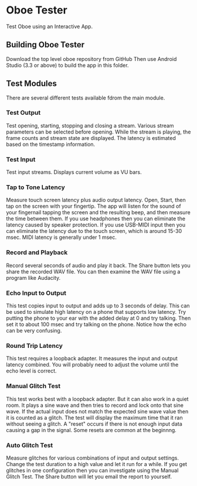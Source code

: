 # Oboe Tester

Test Oboe using an Interactive App.

## Building Oboe Tester
Download the top level oboe repository from GitHub
Then use Android Studio (3.3 or above) to build the app in this folder.

## Test Modules

There are several different tests available fdrom the main module.

### Test Output

Test opening, starting, stopping and closing a stream.
Various stream parameters can be selected before opening.
While the stream is playing, the frame counts and stream state are displayed.
The latency is estimated based on the timestamp information.

### Test Input

Test input streams. Displays current volume as VU bars.

### Tap to Tone Latency

Measure touch screen latency plus audio output latency.
Open, Start, then tap on the screen with your fingertip.
The app will listen for the sound of your fingernail tapping the screen
and the resulting beep, and then measure the time between them.
If you use headphones then you can eliminate the latency caused by speaker protection.
If you use USB-MIDI input then you can eliminate the latency due to the touch screen, which is around 15-30 msec.
MIDI latency is generally under 1 msec.

### Record and Playback

Record several seconds of audio and play it back.
The Share button lets you share the recorded WAV file.
You can then examine the WAV file using a program like Audacity.

### Echo Input to Output

This test copies input to output and adds up to 3 seconds of delay.
This can be used to simulate high latency on a phone that supports low latency.
Try putting the phone to your ear with the added delay at 0 and try talking.
Then set it to about 100 msec and try talking on the phone. Notice how the echo can be very confusing.

### Round Trip Latency

This test requires a loopback adapter.
It measures the input and output latency combined.
You will probably need to adjust the volume until the echo level is correct.

### Manual Glitch Test

This test works best with a loopback adapter. But it can also work in a quiet room.
It plays a sine wave and then tries to record and lock onto that sine wave.
If the actual input does not match the expected sine wave value then it is counted as a glitch.
The test will display the maximum time that it ran without seeing a glitch.
A "reset" occurs if there is not enough input data causing a gap in the signal.
Some resets are common at the beginnng.

### Auto Glitch Test

Measure glitches for various combinations of input and output settings.
Change the test duration to a high value and let it run for a while.
If you get glitches in one configuration then you can investigate using the Manual Glitch Test.
The Share button will let you email the report to yourself.

